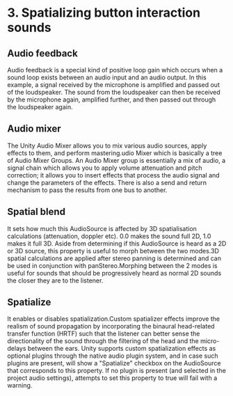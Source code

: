 # 3. Spatializing button interaction sounds

## Audio feedback
Audio feedback is a special kind of positive loop gain which occurs when a sound loop exists between an audio input and an audio output. In this example, a signal received by the microphone is amplified and passed out of the loudspeaker. The sound from the loudspeaker can then be received by the microphone again, amplified further, and then passed out through the loudspeaker again.
## Audio mixer
The Unity Audio Mixer allows you to mix various audio sources, apply effects to them, and perform mastering.udio Mixer which is basically a tree of Audio Mixer Groups. An Audio Mixer group is essentially a mix of audio, a signal chain which allows you to apply volume attenuation and pitch correction; it allows you to insert effects that process the audio signal and change the parameters of the effects. There is also a send and return mechanism to pass the results from one bus to another.


## Spatial blend
It sets how much this AudioSource is affected by 3D spatialisation calculations (attenuation, doppler etc). 0.0 makes the sound full 2D, 1.0 makes it full 3D.
Aside from determining if this AudioSource is heard as a 2D or 3D source, this property is useful to morph between the two modes.3D spatial calculations are applied after stereo panning is determined and can be used in conjunction with panStereo.Morphing between the 2 modes is useful for sounds that should be progressively heard as normal 2D sounds the closer they are to the listener.
## Spatialize
It enables or disables spatialization.Custom spatializer effects improve the realism of sound propagation by incorporating the binaural head-related transfer function (HRTF) such that the listener can better sense the directionality of the sound through the filtering of the head and the micro-delays between the ears. Unity supports custom spatialization effects as optional plugins through the native audio plugin system, and in case such plugins are present, will show a "Spatialize" checkbox on the AudioSource that corresponds to this property. If no plugin is present (and selected in the project audio settings), attempts to set this property to true will fail with a warning.

